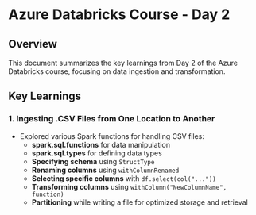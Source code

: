 # Azure Databricks Course - Day 2

## Overview
This document summarizes the key learnings from Day 2 of the Azure Databricks course, focusing on data ingestion and transformation.

## Key Learnings

### 1. Ingesting .CSV Files from One Location to Another
- Explored various Spark functions for handling CSV files:
  - **spark.sql.functions** for data manipulation
  - **spark.sql.types** for defining data types
  - **Specifying schema** using `StructType`
  - **Renaming columns** using `withColumnRenamed`
  - **Selecting specific columns** with `df.select(col("..."))`
  - **Transforming columns** using `withColumn("NewColumnName", function)`
  - **Partitioning** while writing a file for optimized storage and retrieval
